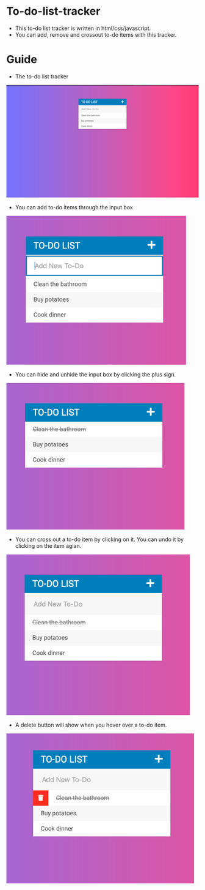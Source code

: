 # To-do-list-tracker

* This to-do list tracker is written in html/css/javascript.
* You can add, remove and crossout to-do items with this tracker.

# Guide

* The to-do list tracker

![image](https://github.com/JengRuWu/To-do-list-tracker/blob/master/Pictures/Main.png)

* You can add to-do items through the input box

![image](https://github.com/JengRuWu/To-do-list-tracker/blob/master/Pictures/Add.png)

* You can hide and unhide the input box by clicking the plus sign.

![image](https://github.com/JengRuWu/To-do-list-tracker/blob/master/Pictures/Hide.png)

* You can cross out a to-do item by clicking on it. You can undo it by clicking on the item agian.

![image](https://github.com/JengRuWu/To-do-list-tracker/blob/master/Pictures/Cross%20out.png)

* A delete button will show when you hover over a to-do item.

![image](https://github.com/JengRuWu/To-do-list-tracker/blob/master/Pictures/Delete.png)
